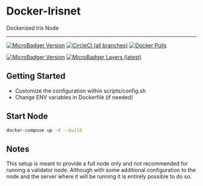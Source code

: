 # Docker-Irisnet

Dockerized Iris Node

---

[![MicroBadger Version](https://images.microbadger.com/badges/version/ryanhendricks/docker-irisnet.svg)](https://microbadger.com/images/ryanhendricks/docker-irisnet)
[![CircleCI (all branches)](https://img.shields.io/circleci/project/github/RyanHendricks/docker-irisnet.svg?label=build&logo=circleci&logoColor=white)](https://circleci.com/gh/RyanHendricks/docker-irisnet)
[![Docker Pulls](https://img.shields.io/docker/pulls/ryanhendricks/docker-irisnet.svg?logo=docker&logoColor=white)](https://hub.docker.com/r/ryanhendricks/docker-irisnet)

[![MicroBadger Version](https://images.microbadger.com/badges/version/ryanhendricks/docker-irisnet:v0.15.3.svg)](https://microbadger.com/images/ryanhendricks/docker-irisnet:v0.15.3)
[![MicroBadger Layers (latest)](https://img.shields.io/microbadger/layers/ryanhendricks/docker-irisnet/latest.svg?logo=docker&logoColor=white)](https://microbadger.com/images/ryanhendricks/docker-irisnet)


## Getting Started

- Customize the configuration within scripts/config.sh
- Change ENV variables in Dockerfile (if needed)

## Start Node

```bash
docker-compose up -d --build
```

## Notes

This setup is meant to provide a full node only and not recommended for running a validator node. Although with some additional configuration to the node and the server where it will be running it is entirely possible to do so.
